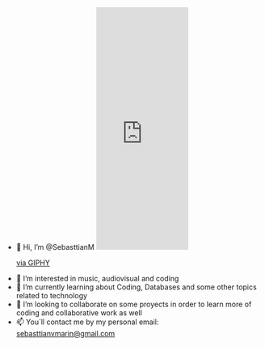 - 👋 Hi, I’m @SebasttianM <iframe src="https://giphy.com/embed/2vnGKHTRcuOTAkT2qA" width="182" height="480" frameBorder="0" class="giphy-embed" allowFullScreen></iframe><p><a href="https://giphy.com/stickers/animation-loop-2d-2vnGKHTRcuOTAkT2qA">via GIPHY</a></p>
- 👀 I’m interested in music, audiovisual and coding
- 🌱 I’m currently learning about Coding, Databases and some other topics related to technology 
- :metal: I’m looking to collaborate on some proyects in order to learn more of coding and collaborative work as well 
- 📫 You´ll contact me by my personal email: sebasttianvmarin@gmail.com 

<!---
SebasttianM/SebasttianM is a ✨ special ✨ repository because its `README.md` (this file) appears on your GitHub profile.
You can click the Preview link to take a look at your changes.
--->
